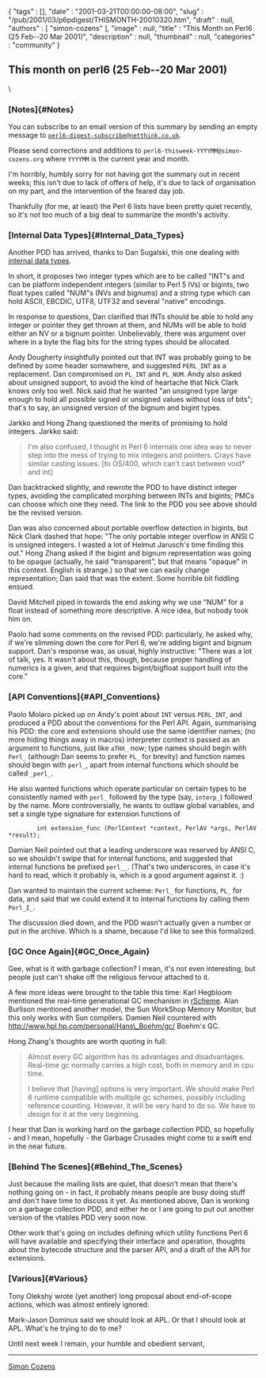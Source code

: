 {
   "tags" : [],
   "date" : "2001-03-21T00:00:00-08:00",
   "slug" : "/pub/2001/03/p6pdigest/THISMONTH-20010320.htm",
   "draft" : null,
   "authors" : [
      "simon-cozens"
   ],
   "image" : null,
   "title" : "This Month on Perl6 (25 Feb--20 Mar 2001)",
   "description" : null,
   "thumbnail" : null,
   "categories" : "community"
}



This month on perl6 (25 Feb--20 Mar 2001)
-----------------------------------------

\

### [Notes]{#Notes}

You can subscribe to an email version of this summary by sending an
empty message to
[`perl6-digest-subscribe@netthink.co.uk`](mailto:perl6-digest-subscribe@netthink.co.uk).

Please send corrections and additions to
`perl6-thisweek-YYYYMM@simon-cozens.org` where `YYYYMM` is the current
year and month.

I'm horribly, humbly sorry for not having got the summary out in recent
weeks; this isn't due to lack of offers of help, it's due to lack of
organisation on my part, and the intervention of the feared day job.

Thankfully (for me, at least) the Perl 6 lists have been pretty quiet
recently, so it's not too much of a big deal to summarize the month's
activity.

### [Internal Data Types]{#Internal_Data_Types}

Another PDD has arrived, thanks to Dan Sugalski, this one dealing with
[internal data
types](http://archive.develooper.com/perl6-internals@perl.org/msg02640.html).

In short, it proposes two integer types which are to be called "INT"s
and can be platform independent integers (similar to Perl 5 IVs) or
bigints, two float types called "NUM"s (NVs and bignums) and a string
type which can hold ASCII, EBCDIC, UTF8, UTF32 and several "native"
encodings.

In response to questions, Dan clarified that INTs should be able to hold
any integer or pointer they get thrown at them, and NUMs will be able to
hold either an NV or a bignum pointer. Unbelievably, there was argument
over where in a byte the flag bits for the string types should be
allocated.

Andy Dougherty insightfully pointed out that INT was probably going to
be defined by some header somewhere, and suggested `PERL_INT` as a
replacement. Dan compromised on `PL_INT` and `PL_NUM`. Andy also asked
about unsigned support, to avoid the kind of heartache that Nick Clark
knows only too well. Nick said that he wanted "an unsigned type large
enough to hold all possible signed or unsigned values without loss of
bits"; that's to say, an unsigned version of the bignum and bigint
types.

Jarkko and Hong Zhang questioned the merits of promising to hold
integers. Jarkko said:

> I'm also confused, I thought in Perl 6 internals one idea was to never
> step into the mess of trying to mix integers and pointers. Crays have
> similar casting issues. \[to OS/400, which can't cast between void\*
> and int\]

Dan backtracked slightly, and rewrote the PDD to have distinct integer
types, avoiding the complicated morphing between INTs and bigints; PMCs
can choose which one they need. The link to the PDD you see above should
be the revised version.

Dan was also concerned about portable overflow detection in bigints, but
Nick Clark dashed that hope: "The only portable integer overflow in ANSI
C is unsigned integers. I wasted a lot of Helmut Jarusch's time finding
this out." Hong Zhang asked if the bigint and bignum representation was
going to be opaque (actually, he said "transparent", but that means
"opaque" in this context. English is strange.) so that we can easily
change representation; Dan said that was the extent. Some horrible bit
fiddling ensued.

David Mitchell piped in towards the end asking why we use "NUM" for a
float instead of something more descriptive. A nice idea, but nobody
took him on.

Paolo had some comments on the revised PDD: particularly, he asked why,
if we're slimming down the core for Perl 6, we're adding bigint and
bignum support. Dan's response was, as usual, highly instructive: "There
was a lot of talk, yes. It wasn't about this, though, because proper
handling of numerics is a given, and that requires bigint/bigfloat
support built into the core."

### [API Conventions]{#API_Conventions}

Paolo Molaro picked up on Andy's point about `INT` versus `PERL_INT`,
and produced a PDD about the conventions for the Perl API. Again,
summarising his PDD: the core and extensions should use the same
identifier names; (no more hiding things away in macros) interpreter
context is passed as an argument to functions, just like `aTHX_` now;
type names should begin with `Perl_` (although Dan seems to prefer `PL_`
for brevity) and function names should begin with `perl_`, apart from
internal functions which should be called `_perl_`.

He also wanted functions which operate particular on certain types to be
consistently named with `perl_` followed by the type (say, `interp_`)
followed by the name. More controversially, he wants to outlaw global
variables, and set a single type signature for extension functions of

            int extension_func (PerlContext *context, PerlAV *args, PerlAV *result);

Damian Neil pointed out that a leading underscore was reserved by ANSI
C, so we shouldn't swipe that for internal functions, and suggested that
internal functions be prefixed `perl__`. (That's two underscores, in
case it's hard to read, which it probably is, which is a good argument
against it. :)

Dan wanted to maintain the current scheme: `Perl_` for functions, `PL_`
for data, and said that we could extend it to internal functions by
calling them `Perl_I_`.

The discussion died down, and the PDD wasn't actually given a number or
put in the archive. Which is a shame, because I'd like to see this
formalized.

### [GC Once Again]{#GC_Once_Again}

Gee, what is it with garbage collection? I mean, it's not even
interesting, but people just can't shake off the religious fervour
attached to it.

A few more ideas were brought to the table this time: Karl Hegbloom
mentioned the real-time generational GC mechanism in
[rScheme](http://www.rscheme.org/). Alan Burlison mentioned another
model, the Sun WorkShop Memory Monitor, but this only works with Sun
compilers. Damien Neil countered with
http://www.hpl.hp.com/personal/Hans\_Boehm/gc/ Boehm's GC.

Hong Zhang's thoughts are worth quoting in full:

> Almost every GC algorithm has its advantages and disadvantages.
> Real-time gc normally carries a high cost, both in memory and in cpu
> time.
>
> I believe that \[having\] options is very important. We should make
> Perl 6 runtime compatible with multiple gc schemes, possibly including
> reference counting. However, it will be very hard to do so. We have to
> design for it at the very beginning.

I hear that Dan is working hard on the garbage collection PDD, so
hopefully - and I mean, hopefully - the Garbage Crusades might come to a
swift end in the near future.

### [Behind The Scenes]{#Behind_The_Scenes}

Just because the mailing lists are quiet, that doesn't mean that there's
nothing going on - in fact, it probably means people are busy doing
stuff and don't have time to discuss it yet. As mentioned above, Dan is
working on a garbage collection PDD, and either he or I are going to put
out another version of the vtables PDD very soon now.

Other work that's going on includes defining which utility functions
Perl 6 will have available and specifying their interface and operation,
thoughts about the bytecode structure and the parser API, and a draft of
the API for extensions.

### [Various]{#Various}

Tony Olekshy wrote (yet another) long proposal about end-of-scope
actions, which was almost entirely ignored.

Mark-Jason Dominus said we should look at APL. Or that I should look at
APL. What's he trying to do to me?

Until next week I remain, your humble and obedient servant,

------------------------------------------------------------------------

[Simon Cozens](mailto:simon@brecon.co.uk)
